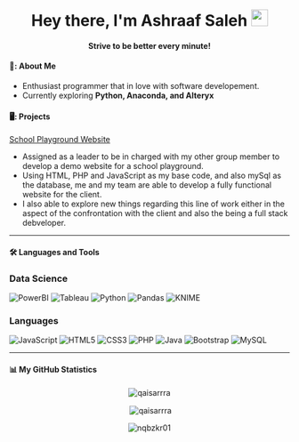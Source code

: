 <div id="profileView" align="center">
  <h1>
  Hey there, I'm Ashraaf Saleh
  <img src="https://media.giphy.com/media/hvRJCLFzcasrR4ia7z/giphy.gif" width="30px"/>
</h1>
  <h4 align="center">Strive to be better every minute!</h4>
</div>

#### 👨: About Me
- Enthusiast programmer that in love with software developement.
- Currently exploring **Python, Anaconda, and Alteryx**

#### 🖥️: Projects
[School Playground Website](https://intellectplayschool.com/)
- Assigned as a leader to be in charged with my other group member to develop a demo website for a school playground.
- Using HTML, PHP and JavaScript as my base code, and also mySql as the database, me and my team are able to develop a fully functional website for the client.
- I also able to explore new things regarding this line of work either in the aspect of the confrontation with the client and also the being a full stack debveloper. 

---

#### 🛠️ Languages and Tools

### Data Science
![PowerBI](https://img.shields.io/badge/PowerBI-F2C811?style=for-the-badge&logo=Power%20BI&logoColor=white)
![Tableau](https://img.shields.io/badge/Tableau-E97627?style=for-the-badge&logo=Tableau&logoColor=white)
![Python](https://img.shields.io/badge/python-3670A0?style=for-the-badge&logo=python&logoColor=ffdd54)
![Pandas](https://img.shields.io/badge/pandas-%23150458.svg?style=for-the-badge&logo=pandas&logoColor=white)
![KNIME](https://img.shields.io/badge/KNIME-%23150458.svg?style=for-the-badge&logo=knime-analytics-platform&logoColor=white)

### Languages
![JavaScript](https://img.shields.io/badge/javascript-%23323330.svg?style=for-the-badge&logo=javascript&logoColor=%23F7DF1E)
![HTML5](https://img.shields.io/badge/html5-%23E34F26.svg?style=for-the-badge&logo=html5&logoColor=white)
![CSS3](https://img.shields.io/badge/css3-%231572B6.svg?style=for-the-badge&logo=css3&logoColor=white)
![PHP](https://img.shields.io/badge/php-%23777BB4.svg?style=for-the-badge&logo=php&logoColor=white)
![Java](https://img.shields.io/badge/java-%23ED8B00.svg?style=for-the-badge&logo=java&logoColor=white)
![Bootstrap](https://img.shields.io/badge/bootstrap-%23563D7C.svg?style=for-the-badge&logo=bootstrap&logoColor=white)
![MySQL](https://img.shields.io/badge/MySql-%23777BB4.svg?style=for-the-badge&logo=MySql&logoColor=white)


---

#### 📊 My GitHub Statistics

<p align='center'><img align="center"src="https://github-readme-stats.vercel.app/api/top-langs?username=AshraafSaleh&show_icons=true&locale=en&layout=compact" alt="qaisarrra" /></p>

<p align='center'>&nbsp;<img align="center" src="https://github-readme-stats.vercel.app/api?username=AshraafSaleh&show_icons=true&locale=en" alt="qaisarrra" /></p>

<p align='center'><img align="center" src="https://github-readme-streak-stats.herokuapp.com/?user=AshraafSaleh&" alt="nqbzkr01" /></p>

